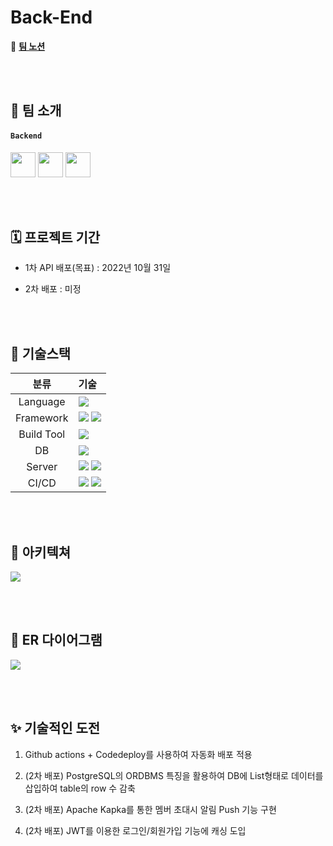 # Back-End

🔗 **[팀 노션](https://www.notion.so/coderder/Coderder-f4aec4bc4da242349797c0d6ebf9e766)**


<br><br>


## 👥 팀 소개
#### `Backend`
<a href="https://github.com/JungguKang" target="_blank"><img height="40"  src="https://img.shields.io/static/v1?label=Spring&message=강정구 &color=08CE5D&style=for-the-badge&>"/></a>
<a href="https://github.com/JinJiyeon" target="_blank"><img height="40"  src="https://img.shields.io/static/v1?label=Spring&message=진지연 &color=08CE5D&style=for-the-badge&>"/></a>
<a href="https://github.com/deingvelop" target="_blank"><img height="40"  src="https://img.shields.io/static/v1?label=Spring&message=송민진 &color=08CE5D&style=for-the-badge&>"/></a>


<br><br>



## 🗓 프로젝트 기간

- 1차 API 배포(목표) : 2022년 10월 31일

- 2차 배포 : 미정


<br><br>



## 📜 기술스택
|분류|기술|
| :-: |:- |
|Language|<img src="https://img.shields.io/badge/JAVA-007396?style=for-the-badge&logo=java&logoColor=white">|
|Framework|<img src="https://img.shields.io/badge/Spring-6DB33F?style=for-the-badge&logo=Spring&logoColor=white"> <img src="https://img.shields.io/badge/Springboot-6DB33F?style=for-the-badge&logo=Springboot&logoColor=white">|
|Build Tool|<img src="https://img.shields.io/badge/gradle-02303A?style=for-the-badge&logo=gradle&logoColor=white">|
|DB|<img src="https://img.shields.io/badge/postgresql-4479A1?style=for-the-badge&logo=postgresql&logoColor=white">|
|Server|<img src="https://img.shields.io/badge/aws-232F3E?style=for-the-badge&logo=AmazonAWS&logoColor=white"> <img src="https://img.shields.io/badge/Amazon S3-569A31?style=for-the-badge&logo=Amazon S3&logoColor=white">|
|CI/CD|<img src="https://img.shields.io/badge/GitHub Actions-2088FF?style=for-the-badge&logo=GitHub Actions&logoColor=white"> <img src="https://img.shields.io/badge/codedeploy-6DB33F?style=for-the-badge&logo=codedeploy&logoColor=white">|


<br><br>



## 🏰 아키텍쳐
<!-- <details>
<summary> <b>아키텍쳐 바로보기</b> </summary>
    <img src="https://user-images.githubusercontent.com/100582309/196345657-eaf613d7-01bc-4118-8df8-b08198704d5f.png"> 
</details> -->


<img src="https://user-images.githubusercontent.com/100582309/196345657-eaf613d7-01bc-4118-8df8-b08198704d5f.png"> 

<br><br>



## 📕 ER 다이어그램     
    
<!-- <details>
<summary> <b>ERD 바로보기</b> </summary>
    <img src="https://user-images.githubusercontent.com/100582309/196347173-6b00b013-187e-4a4c-92b0-ab36f4a84779.png"> 
</details> -->

<img src="https://user-images.githubusercontent.com/100582309/196347173-6b00b013-187e-4a4c-92b0-ab36f4a84779.png"> 

<br><br>



## ✨ 기술적인 도전

1. Github actions + Codedeploy를 사용하여 자동화 배포 적용

2. (2차 배포) PostgreSQL의 ORDBMS 특징을 활용하여 DB에 List형태로 데이터를 삽입하여 table의 row 수 감축

3. (2차 배포) Apache Kapka를 통한 멤버 초대시 알림 Push 기능 구현

4. (2차 배포) JWT를 이용한 로그인/회원가입 기능에 캐싱 도입

<br />
